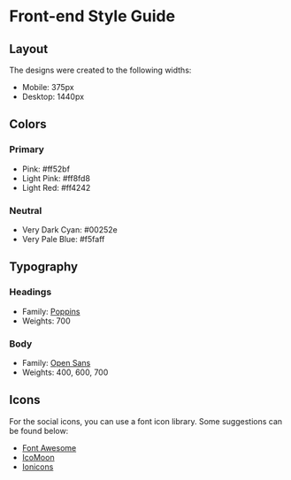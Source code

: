 # Front-end Style Guide

## Layout

The designs were created to the following widths:

- Mobile: 375px
- Desktop: 1440px

## Colors

### Primary

- Pink: #ff52bf
- Light Pink: #ff8fd8
- Light Red: #ff4242

### Neutral

- Very Dark Cyan: #00252e
- Very Pale Blue: #f5faff

## Typography

### Headings

- Family: [Poppins](https://fonts.google.com/specimen/Poppins)
- Weights: 700

### Body

- Family: [Open Sans](https://fonts.google.com/specimen/Open+Sans)
- Weights: 400, 600, 700

## Icons

For the social icons, you can use a font icon library. Some suggestions can be found below:

- [Font Awesome](https://fontawesome.com/)
- [IcoMoon](https://icomoon.io/)
- [Ionicons](https://ionicons.com/)